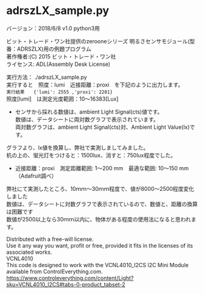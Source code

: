 
# adrszLX_sample.py  
バージョン：2018/6/8 v1.0  python3用  

ビット・トレード・ワン社提供のzerooneシリーズ 明るさセンサモジュール(型番：ADRSZLX)用の例題プログラム  
著作権者:(C) 2015 ビット・トレード・ワン社  
ライセンス: ADL(Assembly Desk License)  

実行方法： ./adrszLX_sample.py  
実行すると　照度：lumi　近接距離：proxi　を下記のように出力します。  
```実行結果　　{'lumi': 2555 ,'proxi': 2281} ```  
照度[lumi]　は測定光度範囲：10～16383[Lux]  
 - センサから採れる数値は、ambient Light Signal(cts)値です。  
数値は、データシートに両対数グラフで表示されています。  
両対数グラフは、ambient Light Signal(cts)対、Ambient Light Value(lx)です。  

グラフより、lx値を換算し、弊社で実測しましてみました。  
机の上の、蛍光灯をつけると：1500lux、消すと：750lux程度でした。  
 - 近接距離：proxi　測定距離範囲: 1～200 mm　最適な範囲: 10～150 mm（Adafruit調べ）  

弊社にて実測したところ、10ｍｍ～30ｍｍ程度で、値が8000～2500程度変化しました  
数値は、データシートに対数グラフで表示されているので、数値と、距離の換算は困難です  
数値が2500以上なら30ｍｍ以内に、物体がある程度の使用法になると思われます。  

Distributed with a free-will license.  
Use it any way you want, profit or free, provided it fits in the licenses of its associated works.  
VCNL4010  
This code is designed to work with the VCNL4010_I2CS I2C Mini Module available from ControlEverything.com.  
https://www.controleverything.com/content/Light?sku=VCNL4010_I2CS#tabs-0-product_tabset-2  
